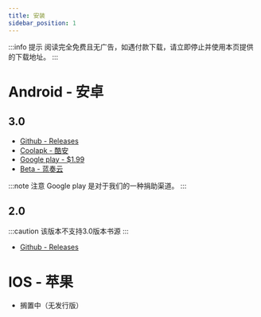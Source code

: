 ```yaml
---
title: 安装
sidebar_position: 1
---
```


:::info 提示
阅读完全免费且无广告，如遇付款下载，请立即停止并使用本页提供的下载地址。
:::

# Android - 安卓
## 3.0
* [Github - Releases](https://github.com/gedoor/legado/releases/latest)
* [Coolapk - 酷安](https://www.coolapk.com/apk/io.legado.app.release)
* [Google play - $1.99](https://play.google.com/store/apps/details?id=io.legado.play.release)
* [Beta - 蓝奏云](https://kunfei.lanzoui.com/b0f810h4b)

:::note 注意
Google play 是对于我们的一种捐助渠道。
:::

## 2.0

:::caution
该版本不支持3.0版本书源
:::

* [Github - Releases](https://github.com/gedoor/MyBookshelf/releases/latest)

# IOS - 苹果
* 搁置中（无发行版）